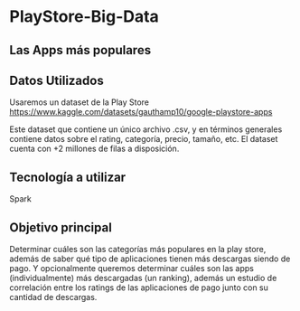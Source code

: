 # PlayStore-Big-Data
## Las Apps más populares


## Datos Utilizados 
Usaremos un dataset de la Play Store https://www.kaggle.com/datasets/gauthamp10/google-playstore-apps

Este dataset que contiene un único archivo .csv, y en términos generales contiene datos sobre el rating, categoría, precio, tamaño, etc. 
El dataset cuenta con +2 millones de filas a disposición.


## Tecnología a utilizar
Spark


## Objetivo principal 
Determinar cuáles son las categorías más populares en la play store, además de saber qué tipo de aplicaciones tienen más descargas siendo de pago. 
Y opcionalmente queremos determinar cuáles son las apps (individualmente) más descargadas (un ranking), además un estudio de correlación entre los ratings de las aplicaciones de pago junto con su cantidad de descargas.